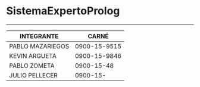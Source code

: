 # SistemaExpertoProlog
---

| INTEGRANTE | CARNÉ |
|------------|--------|
| PABLO MAZARIEGOS | 0900-15-9515 |
| KEVIN ARGUETA  | 0900-15-9846 |
| PABLO ZOMETA | 0900-15-48 |
| JULIO PELLECER | 0900-15- |

